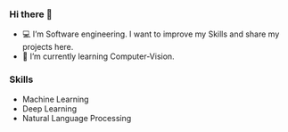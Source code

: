 ### Hi there 👋


- 💻 I’m Software engineering. I want to improve my Skills and share my projects here.
- 🌱 I’m currently learning Computer-Vision.

### Skills

- Machine Learning
- Deep Learning
- Natural Language Processing
